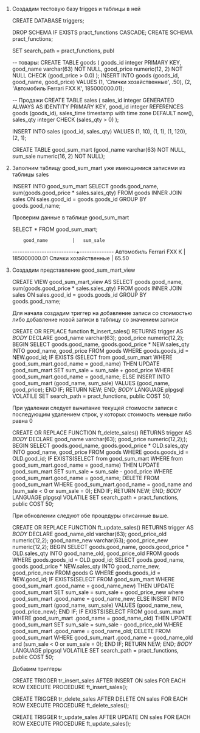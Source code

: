 1. Создадим тестовую базу trigges и таблицы в ней

   CREATE DATABASE triggers;

   DROP SCHEMA IF EXISTS pract_functions CASCADE;
   CREATE SCHEMA pract_functions;

   SET search_path = pract_functions, publ

   -- товары:
   CREATE TABLE goods
   (
       goods_id    integer PRIMARY KEY,
       good_name   varchar(63) NOT NULL,
       good_price  numeric(12, 2) NOT NULL CHECK (good_price > 0.0)
   );
   INSERT INTO goods (goods_id, good_name, good_price) VALUES 	(1, 'Спички хозайственные', .50), (2, 'Автомобиль Ferrari FXX K', 185000000.01);

   -- Продажи
   CREATE TABLE sales
   (
       sales_id    integer GENERATED ALWAYS AS IDENTITY PRIMARY KEY,
       good_id     integer REFERENCES goods (goods_id),
       sales_time  timestamp with time zone DEFAULT now(),
       sales_qty   integer CHECK (sales_qty > 0)
   );

   INSERT INTO sales (good_id, sales_qty) VALUES (1, 10), (1, 1), (1, 120), (2, 1);

   CREATE TABLE good_sum_mart (good_name   varchar(63) NOT NULL, sum_sale	numeric(16, 2) NOT NULL);

2. Заполним таблицу good_sum_mart уже имеющимися записями из таблицы sales

   INSERT INTO good_sum_mart SELECT goods.good_name, sum(goods.good_price * sales.sales_qty) FROM goods INNER JOIN sales ON sales.good_id = goods.goods_id GROUP BY goods.good_name;

   

   Проверим данные в таблице good_sum_mart 

   SELECT * FROM good_sum_mart;

   

           good_name         |   sum_sale
   --------------------------+--------------
    Автомобиль Ferrari FXX K | 185000000.01
    Спички хозайственные     |        65.50

3. Создадим представление good_sum_mart_view

   CREATE VIEW good_sum_mart_view AS SELECT goods.good_name, sum(goods.good_price * sales.sales_qty) FROM goods INNER JOIN sales ON sales.good_id = goods.goods_id GROUP BY goods.good_name;

   

   Для начала создадим триггер на добавление записи со стоимостью либо добавление новой записи в таблицу со значением записи

   CREATE OR REPLACE function ft_insert_sales()
   RETURNS trigger
   AS
   $BODY$
   DECLARE
   good_name varchar(63);
   good_price numeric(12,2);
   BEGIN
   SELECT goods.good_name, goods.good_price * NEW.sales_qty INTO good_name, good_price FROM goods 		WHERE  goods.goods_id = NEW.good_id;
   IF EXISTS (SELECT from good_sum_mart WHERE good_sum_mart.good_name = good_name)
   THEN UPDATE good_sum_mart SET sum_sale = sum_sale + good_price WHERE 											good_sum_mart.good_name = good_name;
   ELSE INSERT INTO good_sum_mart (good_name, sum_sale) VALUES (good_name, good_price);
   END IF;
   RETURN NEW;
   END;
   $BODY$
   LANGUAGE plpgsql
   VOLATILE
   SET search_path = pract_functions, public
   COST 50;

   

   При удалении следует вычитание текущей стоимости записи с последующим удалением строк, у которых стоимость меньше либо равна 0

   CREATE OR REPLACE FUNCTION ft_delete_sales()
   RETURNS trigger
   AS
   $BODY$
   DECLARE
   good_name varchar(63);
   good_price numeric(12,2););
   BEGIN
   SELECT goods.good_name, goods.good_price * OLD.sales_qty INTO good_name, good_price FROM goods WHERE goods.goods_id = OLD.good_id;
   IF EXISTS(SELECT from good_sum_mart WHERE from good_sum_mart.good_name = good_name)
   THEN 
   UPDATE good_sum_mart SET sum_sale = sum_sale - good_price WHERE good_sum_mart.good_name = good_name;
   DELETE FROM good_sum_mart WHERE good_sum_mart.good_name = good_name and (sum_sale < 0 or sum_sale = 0);
   END IF;
   RETURN NEW;
   END;
   $BODY$
   LANGUAGE plpgsql
   VOLATILE
   SET search_path = pract_functions, public
   COST 50;

   

   При обновлении следуют обе процедуры описанные выше.

   CREATE OR REPLACE FUNCTION ft_update_sales()
   RETURNS trigger
   AS
   $BODY$
   DECLARE
   good_name_old varchar(63);
   good_price_old numeric(12,2);
   good_name_new varchar(63);
   good_price_new numeric(12,2);
   BEGIN
   SELECT goods.good_name, goods.good_price * OLD.sales_qty INTO good_name_old, good_price_old FROM goods WHERE goods.goods_id = OLD.good_id;
   SELECT goods.good_name, goods.good_price * NEW.sales_qty INTO good_name_new, good_price_new FROM goods G WHERE goods.goods_id = NEW.good_id;
   IF EXISTS(SELECT FROM good_sum_mart WHERE good_sum_mart .good_name = good_name_new)
   THEN UPDATE good_sum_mart SET sum_sale = sum_sale + good_price_new where good_sum_mart .good_name = good_name_new;
   ELSE INSERT INTO good_sum_mart (good_name, sum_sale) VALUES (good_name_new, good_price_new);
   END IF;
   IF EXISTS(SELECT FROM good_sum_mart WHERE good_sum_mart .good_name = good_name_old)
   THEN 
   UPDATE good_sum_mart SET sum_sale = sum_sale - good_price_old WHERE good_sum_mart .good_name = good_name_old;
   DELETE FROM good_sum_mart WHERE good_sum_mart .good_name = good_name_old and (sum_sale < 0 or sum_sale = 0);
   END IF;
   RETURN NEW;
   END;
   $BODY$
   LANGUAGE plpgsql
   VOLATILE
   SET search_path = pract_functions, public
   COST 50;

   

   Добавим триггеры

   CREATE TRIGGER tr_insert_sales
   AFTER INSERT
   ON sales
   FOR EACH ROW
   EXECUTE PROCEDURE ft_insert_sales();

   CREATE TRIGGER tr_delete_sales
   AFTER DELETE
   ON sales
   FOR EACH ROW
   EXECUTE PROCEDURE ft_delete_sales();

   CREATE TRIGGER tr_update_sales
   AFTER UPDATE
   ON sales
   FOR EACH ROW
   EXECUTE PROCEDURE ft_update_sales();

   